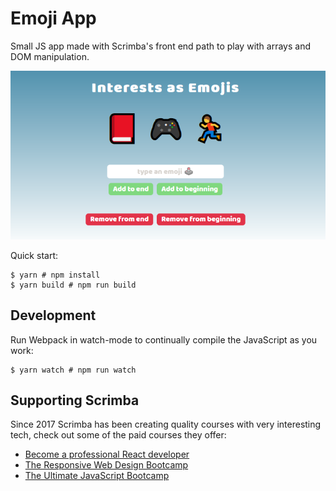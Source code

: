 # Emoji App

Small JS app made with Scrimba's front end path to play with arrays and DOM manipulation.

![project screenshot](/img/emoji-app-preview.png?raw=true "Preview")

Quick start:

```
$ yarn # npm install
$ yarn build # npm run build
````

## Development

Run Webpack in watch-mode to continually compile the JavaScript as you work:

```
$ yarn watch # npm run watch
```

## Supporting Scrimba

Since 2017 Scrimba has been creating quality courses with very interesting tech, check out some of the paid courses they offer:

- [Become a professional React developer](https://scrimba.com/course/greact)
- [The Responsive Web Design Bootcamp](https://scrimba.com/course/gresponsive)
- [The Ultimate JavaScript Bootcamp](https://scrimba.com/course/gjavascript)
